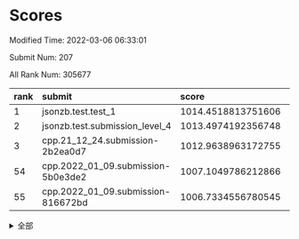 # Scores

Modified Time: 2022-03-06 06:33:01

Submit Num: 207

All Rank Num: 305677

| rank |               submit               |       score        |       sigma        | pk_num |
| :--- | :--------------------------------- | :----------------- | :----------------- | :----- |
| 1    | jsonzb.test.test_1                 | 1014.4518813751606 | 0.8444597123214884 | 5912   |
| 2    | jsonzb.test.submission_level_4     | 1013.4974192356748 | 0.8105085582841368 | 5906   |
| 3    | cpp.21_12_24.submission-2b2ea0d7   | 1012.9638963172755 | 0.7892248507922602 | 5897   |
| 54   | cpp.2022_01_09.submission-5b0e3de2 | 1007.1049786212866 | 0.7249622923444928 | 5907   |
| 55   | cpp.2022_01_09.submission-816672bd | 1006.7334556780545 | 0.7453158925469806 | 5903   |


<details>
<summary>全部</summary>

| rank |                 submit                 |       score        |       sigma        | pk_num |
| :--- | :------------------------------------- | :----------------- | :----------------- | :----- |
| 1    | jsonzb.test.test_1                     | 1014.4518813751606 | 0.8444597123214884 | 5912   |
| 2    | jsonzb.test.submission_level_4         | 1013.4974192356748 | 0.8105085582841368 | 5906   |
| 3    | cpp.21_12_24.submission-2b2ea0d7       | 1012.9638963172755 | 0.7892248507922602 | 5897   |
| 4    | gobigger.level_3.submission_level_3_44 | 1012.2798931131503 | 0.8007958224034519 | 5902   |
| 5    | gobigger.level_3.submission_level_3_27 | 1011.5340916865418 | 0.7795674377219352 | 5903   |
| 6    | gobigger.level_3.submission_level_3_46 | 1011.1685688017205 | 0.7780618886306235 | 5908   |
| 7    | gobigger.level_3.submission_level_3_47 | 1010.9731904417364 | 0.7527079291116178 | 5906   |
| 8    | gobigger.level_3.submission_level_3_19 | 1010.9184650539001 | 0.7848165757351925 | 5910   |
| 9    | gobigger.level_3.submission_level_3_25 | 1010.7883952425477 | 0.773802650834364  | 5910   |
| 10   | gobigger.level_3.submission_level_3_29 | 1010.6533743215394 | 0.771881148120856  | 5905   |
| 11   | gobigger.level_3.submission_level_3_48 | 1010.6524137341243 | 0.7941591602301526 | 5904   |
| 12   | gobigger.level_3.submission_level_3_34 | 1010.6351138592662 | 0.7561053847978361 | 5909   |
| 13   | gobigger.level_3.submission_level_3_9  | 1010.58917958608   | 0.7835259550794734 | 5906   |
| 14   | gobigger.level_3.submission_level_3_13 | 1010.5646203658617 | 0.7674707713861207 | 5907   |
| 15   | gobigger.level_3.submission_level_3_17 | 1010.5208412048916 | 0.7575633519342637 | 5905   |
| 16   | gobigger.level_3.submission_level_3_6  | 1010.4187760334765 | 0.7504620152019846 | 5906   |
| 17   | gobigger.level_3.submission_level_3_31 | 1010.3788472860005 | 0.7737514623421722 | 5911   |
| 18   | gobigger.level_3.submission_level_3_42 | 1010.2727874582532 | 0.7633404932311578 | 5907   |
| 19   | gobigger.level_3.submission_level_3_26 | 1010.2146233298364 | 0.7680711177099412 | 5908   |
| 20   | gobigger.level_3.submission_level_3_7  | 1010.1621473609747 | 0.7584632688762298 | 5903   |
| 21   | gobigger.level_3.submission_level_3_1  | 1010.1211159670687 | 0.7501386809593648 | 5909   |
| 22   | gobigger.level_3.submission_level_3_8  | 1010.1061119389893 | 0.7464123518950744 | 5905   |
| 23   | gobigger.level_3.submission_level_3_38 | 1010.0770076619632 | 0.7473418729639384 | 5909   |
| 24   | gobigger.level_3.submission_level_3_5  | 1010.027222396592  | 0.7684091201879887 | 5908   |
| 25   | gobigger.level_3.submission_level_3_39 | 1010.0236534245896 | 0.7474861583115567 | 5905   |
| 26   | gobigger.level_3.submission_level_3_28 | 1010.006962844301  | 0.7607596408563081 | 5907   |
| 27   | gobigger.level_3.submission_level_3_23 | 1010.0019632614994 | 0.7471579648633884 | 5906   |
| 28   | gobigger.level_3.submission_level_3_15 | 1009.9697325527687 | 0.7453268186954235 | 5909   |
| 29   | gobigger.level_3.submission_level_3_35 | 1009.958227607812  | 0.7657210661559138 | 5906   |
| 30   | gobigger.level_3.submission_level_3_43 | 1009.9250825951613 | 0.7550475784539563 | 5907   |
| 31   | gobigger.level_3.submission_level_3_49 | 1009.6609485710227 | 0.7337443818037328 | 5909   |
| 32   | gobigger.level_3.submission_level_3_11 | 1009.5871297063752 | 0.7481368338492048 | 5906   |
| 33   | gobigger.level_3.submission_level_3_18 | 1009.4802263689131 | 0.7559826066675888 | 5909   |
| 34   | gobigger.level_3.submission_level_3_32 | 1009.4677584012445 | 0.7457222937477639 | 5905   |
| 35   | gobigger.level_3.submission_level_3_0  | 1009.4555615925748 | 0.741994573752483  | 5911   |
| 36   | gobigger.level_3.submission_level_3_37 | 1009.4428568690765 | 0.7675605648516965 | 5902   |
| 37   | gobigger.level_3.submission_level_3_10 | 1009.4318302109857 | 0.7629159957648659 | 5909   |
| 38   | gobigger.level_3.submission_level_3_41 | 1009.3665953696396 | 0.7362007057658974 | 5908   |
| 39   | gobigger.level_3.submission_level_3_45 | 1009.3505543934414 | 0.754998940857702  | 5906   |
| 40   | gobigger.level_3.submission_level_3_22 | 1009.3299340417386 | 0.7571374862285639 | 5903   |
| 41   | gobigger.level_3.submission_level_3_20 | 1009.2474519414347 | 0.7479972062593189 | 5906   |
| 42   | gobigger.level_3.submission_level_3_16 | 1009.2029992270964 | 0.7342535573787079 | 5909   |
| 43   | gobigger.level_3.submission_level_3_30 | 1009.0217364485495 | 0.7374474989969725 | 5911   |
| 44   | gobigger.level_3.submission_level_3_40 | 1008.972369250342  | 0.7373839083647115 | 5907   |
| 45   | gobigger.level_3.submission_level_3_2  | 1008.9687260128751 | 0.7332929655526224 | 5909   |
| 46   | gobigger.level_3.submission_level_3_12 | 1008.9534078347392 | 0.7483671775926215 | 5909   |
| 47   | gobigger.level_3.submission_level_3_24 | 1008.8551753311534 | 0.7427218732911585 | 5903   |
| 48   | gobigger.level_3.submission_level_3_4  | 1008.7111199384948 | 0.740383121559749  | 5904   |
| 49   | gobigger.level_3.submission_level_3_3  | 1008.6668328235035 | 0.7278683923980969 | 5903   |
| 50   | gobigger.level_3.submission_level_3_36 | 1008.6209505410642 | 0.7484282672185687 | 5902   |
| 51   | gobigger.level_3.submission_level_3_21 | 1008.3987154776307 | 0.7529339983494812 | 5912   |
| 52   | gobigger.level_3.submission_level_3_33 | 1008.2854529657646 | 0.7459310644537908 | 5908   |
| 53   | gobigger.level_3.submission_level_3_14 | 1008.1256088507353 | 0.745443774572687  | 5907   |
| 54   | cpp.2022_01_09.submission-5b0e3de2     | 1007.1049786212866 | 0.7249622923444928 | 5907   |
| 55   | cpp.2022_01_09.submission-816672bd     | 1006.7334556780545 | 0.7453158925469806 | 5903   |
| 56   | gobigger.level_1.submission_level_1_3  | 1004.6824634977971 | 0.725969599611493  | 5906   |
| 57   | gobigger.level_1.submission_level_1_4  | 1004.5362573117774 | 0.7140595063950624 | 5908   |
| 58   | gobigger.level_1.submission_level_1_32 | 1004.4874182125254 | 0.720021182178642  | 5908   |
| 59   | gobigger.level_1.submission_level_1_28 | 1004.4529069035401 | 0.726596395587407  | 5909   |
| 60   | gobigger.level_1.submission_level_1_36 | 1004.4088802653879 | 0.7181491768913771 | 5910   |
| 61   | gobigger.level_1.submission_level_1_24 | 1004.1901799051578 | 0.7367378199812651 | 5908   |
| 62   | gobigger.level_1.submission_level_1_0  | 1004.1038720210486 | 0.707433224476685  | 5909   |
| 63   | gobigger.level_1.submission_level_1_45 | 1003.9675146332664 | 0.7240240716774599 | 5904   |
| 64   | gobigger.level_1.submission_level_1_41 | 1003.9154453387205 | 0.7044476029564526 | 5904   |
| 65   | gobigger.level_1.submission_level_1_33 | 1003.9108440243153 | 0.736102862592588  | 5905   |
| 66   | gobigger.level_1.submission_level_1_26 | 1003.8929275669446 | 0.6976041080381733 | 5905   |
| 67   | gobigger.level_1.submission_level_1_39 | 1003.8443451523386 | 0.707550752944125  | 5907   |
| 68   | gobigger.level_1.submission_level_1_49 | 1003.8332568748871 | 0.7164379030240186 | 5905   |
| 69   | gobigger.level_1.submission_level_1_11 | 1003.8149477748414 | 0.7152542987725234 | 5905   |
| 70   | gobigger.level_1.submission_level_1_2  | 1003.7284350629241 | 0.7153180429638157 | 5906   |
| 71   | gobigger.level_1.submission_level_1_31 | 1003.6926151458268 | 0.7147811731393898 | 5904   |
| 72   | gobigger.level_1.submission_level_1_38 | 1003.6633927919079 | 0.7088513561551538 | 5906   |
| 73   | gobigger.level_1.submission_level_1_46 | 1003.6521227224358 | 0.7117277709168613 | 5907   |
| 74   | gobigger.level_1.submission_level_1_5  | 1003.58084909093   | 0.7095156349159798 | 5910   |
| 75   | gobigger.level_1.submission_level_1_10 | 1003.5714471832757 | 0.7194549124542792 | 5906   |
| 76   | gobigger.level_1.submission_level_1_14 | 1003.5061102505518 | 0.7212796198152468 | 5904   |
| 77   | gobigger.level_1.submission_level_1_23 | 1003.50152855033   | 0.7341033430461413 | 5906   |
| 78   | gobigger.level_1.submission_level_1_16 | 1003.4961025621182 | 0.7085899832812808 | 5905   |
| 79   | gobigger.level_1.submission_level_1_19 | 1003.4858369103955 | 0.7221102469916763 | 5902   |
| 80   | gobigger.level_1.submission_level_1_17 | 1003.472637162408  | 0.7123552278658272 | 5907   |
| 81   | gobigger.level_1.submission_level_1_9  | 1003.4575549219489 | 0.7145647316510607 | 5908   |
| 82   | gobigger.level_1.submission_level_1_37 | 1003.4526294731719 | 0.7207987560730167 | 5911   |
| 83   | gobigger.level_1.submission_level_1_25 | 1003.4168874998122 | 0.7142757200330124 | 5904   |
| 84   | gobigger.level_1.submission_level_1_48 | 1003.3039117204353 | 0.7189687603079247 | 5909   |
| 85   | gobigger.level_1.submission_level_1_21 | 1003.3006558216011 | 0.7158042230456408 | 5906   |
| 86   | gobigger.level_1.submission_level_1_18 | 1003.2925421252583 | 0.721791704844599  | 5905   |
| 87   | gobigger.level_1.submission_level_1_43 | 1003.126701387565  | 0.7079041118685513 | 5902   |
| 88   | gobigger.level_1.submission_level_1_6  | 1003.0875545694928 | 0.7094416093761913 | 5904   |
| 89   | gobigger.level_1.submission_level_1_12 | 1003.0479508106281 | 0.7224354731899254 | 5905   |
| 90   | gobigger.level_1.submission_level_1_44 | 1002.9763206807354 | 0.7088555929993001 | 5905   |
| 91   | gobigger.level_1.submission_level_1_7  | 1002.9552575141076 | 0.7135869686003549 | 5909   |
| 92   | gobigger.level_1.submission_level_1_30 | 1002.8664470733893 | 0.7153349361758513 | 5904   |
| 93   | gobigger.level_1.submission_level_1_15 | 1002.8044224222741 | 0.7120923809218003 | 5910   |
| 94   | gobigger.level_1.submission_level_1_40 | 1002.7613924478276 | 0.7229862026268282 | 5909   |
| 95   | gobigger.level_1.submission_level_1_29 | 1002.7402422536554 | 0.7163721096652799 | 5906   |
| 96   | gobigger.level_1.submission_level_1_22 | 1002.7398841148537 | 0.7203266517732443 | 5908   |
| 97   | gobigger.level_1.submission_level_1_42 | 1002.6966069888689 | 0.7093022140515705 | 5912   |
| 98   | gobigger.level_1.submission_level_1_13 | 1002.5524341732798 | 0.7105238945118422 | 5905   |
| 99   | gobigger.level_1.submission_level_1_34 | 1002.5421816825974 | 0.7110219911861729 | 5911   |
| 100  | gobigger.level_1.submission_level_1_8  | 1002.4419390335505 | 0.7229585175214901 | 5906   |
| 101  | gobigger.level_1.submission_level_1_1  | 1002.41173771237   | 0.7110356763372615 | 5907   |
| 102  | gobigger.level_1.submission_level_1_27 | 1002.1966377766986 | 0.7109839651797306 | 5910   |
| 103  | gobigger.level_1.submission_level_1_35 | 1002.190201779923  | 0.7046211515499144 | 5904   |
| 104  | gobigger.level_1.submission_level_1_20 | 1001.9558028891948 | 0.7100051969474648 | 5907   |
| 105  | gobigger.level_1.submission_level_1_47 | 1001.7330379360645 | 0.7179442366363645 | 5910   |
| 106  | gobigger.random.submission_random_15   | 997.9794838989307  | 0.7070548868212209 | 5908   |
| 107  | gobigger.random.submission_random_1    | 997.1378061418789  | 0.7135228432658535 | 5905   |
| 108  | gobigger.random.submission_random_4    | 997.1377907937897  | 0.7066062018312891 | 5908   |
| 109  | gobigger.random.submission_random_21   | 996.9485414681768  | 0.7044944610314575 | 5903   |
| 110  | gobigger.random.submission_random_13   | 996.9153683014042  | 0.7122798998840766 | 5907   |
| 111  | gobigger.random.submission_random_39   | 996.725278715807   | 0.7088475125289146 | 5910   |
| 112  | gobigger.random.submission_random_35   | 996.7149325659917  | 0.7082644627782085 | 5909   |
| 113  | gobigger.random.submission_random_43   | 996.7030394814373  | 0.6908158429722874 | 5912   |
| 114  | gobigger.random.submission_random_24   | 996.6602570216121  | 0.7148107448037246 | 5906   |
| 115  | gobigger.random.submission_random_49   | 996.5006752829111  | 0.707714769924432  | 5908   |
| 116  | gobigger.random.submission_random_10   | 996.4894473100946  | 0.7307846084169491 | 5909   |
| 117  | gobigger.random.submission_random_28   | 996.4370917953407  | 0.7236159722484463 | 5902   |
| 118  | gobigger.random.submission_random_37   | 996.3271884503064  | 0.7040397234210635 | 5905   |
| 119  | gobigger.random.submission_random_17   | 996.3195830701219  | 0.6985397308137158 | 5909   |
| 120  | gobigger.random.submission_random_46   | 996.2815449885895  | 0.7245489463554824 | 5905   |
| 121  | gobigger.random.submission_random_42   | 996.2287206943633  | 0.7194235863676441 | 5909   |
| 122  | gobigger.random.submission_random_14   | 996.1366114271578  | 0.72288678765639   | 5906   |
| 123  | gobigger.random.submission_random_22   | 996.128257444171   | 0.7058032933197063 | 5906   |
| 124  | gobigger.random.submission_random_23   | 996.1096453508769  | 0.706607031346539  | 5904   |
| 125  | gobigger.random.submission_random_40   | 996.0730628552955  | 0.7212350465784724 | 5907   |
| 126  | gobigger.random.submission_random_0    | 995.9851714033257  | 0.7063150552420113 | 5908   |
| 127  | gobigger.random.submission_random_27   | 995.9778185791228  | 0.7184658157369486 | 5908   |
| 128  | gobigger.random.submission_random_2    | 995.9220201043236  | 0.7262947352259201 | 5906   |
| 129  | gobigger.random.submission_random_26   | 995.9133678037415  | 0.7064664797767456 | 5906   |
| 130  | gobigger.random.submission_random_31   | 995.9052513245447  | 0.7141280193611098 | 5909   |
| 131  | gobigger.random.submission_random_12   | 995.7932407316996  | 0.7150064751415708 | 5909   |
| 132  | gobigger.random.submission_random_6    | 995.7594280164985  | 0.709023917788196  | 5913   |
| 133  | gobigger.random.submission_random_11   | 995.7128262307646  | 0.7050834802077657 | 5903   |
| 134  | gobigger.random.submission_random_41   | 995.7118260867807  | 0.717933809916503  | 5914   |
| 135  | gobigger.random.submission_random_20   | 995.6981539922438  | 0.7172367450714979 | 5903   |
| 136  | gobigger.random.submission_random_9    | 995.648260577655   | 0.7122037710515738 | 5906   |
| 137  | gobigger.random.submission_random_36   | 995.628156705602   | 0.7021212309963033 | 5905   |
| 138  | gobigger.random.submission_random_44   | 995.6251893506112  | 0.7171709266145857 | 5906   |
| 139  | gobigger.random.submission_random_19   | 995.6175343262141  | 0.7251784098165772 | 5905   |
| 140  | gobigger.random.submission_random_25   | 995.5070253973297  | 0.7037776890797548 | 5907   |
| 141  | gobigger.random.submission_random_29   | 995.4616089956564  | 0.7102689171572067 | 5905   |
| 142  | gobigger.random.submission_random_48   | 995.4315599342694  | 0.7107882338800852 | 5911   |
| 143  | gobigger.random.submission_random_38   | 995.3919829855006  | 0.7081713235302518 | 5906   |
| 144  | gobigger.random.submission_random_30   | 995.365405894116   | 0.7199249034516717 | 5907   |
| 145  | gobigger.random.submission_random_16   | 995.3436726065255  | 0.7023399385161824 | 5908   |
| 146  | gobigger.random.submission_random_47   | 995.3436200202372  | 0.7170914627283428 | 5907   |
| 147  | gobigger.random.submission_random_8    | 995.3146539108867  | 0.7111585068522998 | 5912   |
| 148  | gobigger.random.submission_random_32   | 995.2237478595572  | 0.7096848483054207 | 5910   |
| 149  | gobigger.random.submission_random_34   | 995.1786877966216  | 0.7148555122449484 | 5904   |
| 150  | gobigger.random.submission_random_45   | 995.0602945249844  | 0.7215819385559414 | 5911   |
| 151  | gobigger.random.submission_random_33   | 994.9567200710205  | 0.7240823315909124 | 5909   |
| 152  | gobigger.random.submission_random_5    | 994.9029950372357  | 0.7192139594648029 | 5909   |
| 153  | gobigger.random.submission_random_18   | 994.8155029871837  | 0.7072029599750248 | 5913   |
| 154  | gobigger.random.submission_random_7    | 994.7683379357748  | 0.7165811947627656 | 5907   |
| 155  | gobigger.random.submission_random_3    | 994.5672705836777  | 0.7293428880322789 | 5905   |
| 156  | gobigger.level_2.submission_level_2_42 | 993.667882811564   | 0.739390024100109  | 5909   |
| 157  | gobigger.level_2.submission_level_2_9  | 993.4193060491718  | 0.7267173941189051 | 5904   |
| 158  | gobigger.level_2.submission_level_2_31 | 993.2485685355568  | 0.7328041904928605 | 5911   |
| 159  | gobigger.level_2.submission_level_2_11 | 993.1935066211289  | 0.7363084030620275 | 5903   |
| 160  | gobigger.level_2.submission_level_2_19 | 993.1478881072698  | 0.737678324608436  | 5903   |
| 161  | gobigger.level_2.submission_level_2_20 | 993.055319541947   | 0.7354792096218952 | 5911   |
| 162  | gobigger.level_2.submission_level_2_44 | 992.9959409794948  | 0.7349005752762248 | 5903   |
| 163  | gobigger.level_2.submission_level_2_48 | 992.9858703242326  | 0.7411057793317679 | 5911   |
| 164  | gobigger.level_2.submission_level_2_14 | 992.9329922718453  | 0.7348288474676214 | 5909   |
| 165  | gobigger.level_2.submission_level_2_25 | 992.9180307006636  | 0.7259099556473305 | 5909   |
| 166  | gobigger.level_2.submission_level_2_4  | 992.9002431876112  | 0.7558962886762747 | 5905   |
| 167  | gobigger.level_2.submission_level_2_8  | 992.8855414426447  | 0.7372660089245546 | 5913   |
| 168  | gobigger.level_2.submission_level_2_43 | 992.8785449751517  | 0.7446286689260564 | 5908   |
| 169  | gobigger.level_2.submission_level_2_17 | 992.8285980972795  | 0.736247736964149  | 5909   |
| 170  | gobigger.level_2.submission_level_2_36 | 992.8163867003761  | 0.7382670313619402 | 5904   |
| 171  | gobigger.level_2.submission_level_2_24 | 992.7578185177284  | 0.7360899152579407 | 5909   |
| 172  | gobigger.level_2.submission_level_2_27 | 992.6077995482633  | 0.7343932230343235 | 5908   |
| 173  | gobigger.level_2.submission_level_2_7  | 992.5876287127169  | 0.7402728510869145 | 5909   |
| 174  | gobigger.level_2.submission_level_2_18 | 992.5400991883643  | 0.7521063908708306 | 5909   |
| 175  | gobigger.level_2.submission_level_2_37 | 992.4769218349071  | 0.747578391792501  | 5903   |
| 176  | gobigger.level_2.submission_level_2_33 | 992.407036958449   | 0.7350289837825326 | 5900   |
| 177  | gobigger.level_2.submission_level_2_0  | 992.3343870114744  | 0.7499611210209378 | 5909   |
| 178  | gobigger.level_2.submission_level_2_34 | 992.3316983937343  | 0.7363609870754283 | 5908   |
| 179  | gobigger.level_2.submission_level_2_1  | 992.2577004897898  | 0.7590801260538648 | 5906   |
| 180  | gobigger.level_2.submission_level_2_41 | 992.180510738057   | 0.7445323321811691 | 5907   |
| 181  | gobigger.level_2.submission_level_2_35 | 992.1607004414609  | 0.7436160160982987 | 5907   |
| 182  | gobigger.level_2.submission_level_2_46 | 992.0759540977352  | 0.7709340532182251 | 5905   |
| 183  | gobigger.level_2.submission_level_2_26 | 991.9618246653775  | 0.7444768641509153 | 5905   |
| 184  | gobigger.level_2.submission_level_2_29 | 991.9555665274131  | 0.7542706518992798 | 5901   |
| 185  | gobigger.level_2.submission_level_2_6  | 991.9283779086489  | 0.7344898709097016 | 5907   |
| 186  | gobigger.level_2.submission_level_2_12 | 991.9274724122433  | 0.7332090096854825 | 5906   |
| 187  | gobigger.level_2.submission_level_2_15 | 991.7693267488421  | 0.7663299466977816 | 5907   |
| 188  | gobigger.level_2.submission_level_2_22 | 991.7448259582734  | 0.768742461789734  | 5904   |
| 189  | gobigger.level_2.submission_level_2_10 | 991.7133328137362  | 0.7365072608861774 | 5910   |
| 190  | gobigger.level_2.submission_level_2_2  | 991.6105435191222  | 0.7541812815002734 | 5904   |
| 191  | gobigger.level_2.submission_level_2_45 | 991.5399051007383  | 0.7350279619991057 | 5905   |
| 192  | gobigger.level_2.submission_level_2_3  | 991.5028972666813  | 0.7534289991571167 | 5911   |
| 193  | gobigger.level_2.submission_level_2_28 | 991.3874729723403  | 0.756189899195974  | 5910   |
| 194  | gobigger.level_2.submission_level_2_39 | 991.3632028082852  | 0.7494676188599505 | 5904   |
| 195  | gobigger.level_2.submission_level_2_38 | 991.288926779099   | 0.7435670606803509 | 5906   |
| 196  | gobigger.level_2.submission_level_2_13 | 991.1026751955762  | 0.7522763802998086 | 5905   |
| 197  | gobigger.level_2.submission_level_2_40 | 991.0805778013492  | 0.7595964753835759 | 5904   |
| 198  | gobigger.level_2.submission_level_2_49 | 991.0562569325771  | 0.7653239904141428 | 5907   |
| 199  | gobigger.level_2.submission_level_2_32 | 991.0000052279959  | 0.7537903371647591 | 5907   |
| 200  | gobigger.level_2.submission_level_2_47 | 990.9311414770169  | 0.7475392884226918 | 5907   |
| 201  | gobigger.level_2.submission_level_2_16 | 990.9017240548151  | 0.7812182145766877 | 5905   |
| 202  | gobigger.level_2.submission_level_2_23 | 990.8753259021973  | 0.7495814143418859 | 5906   |
| 203  | gobigger.level_2.submission_level_2_30 | 990.784162239754   | 0.761681204809521  | 5906   |
| 204  | gobigger.level_2.submission_level_2_21 | 990.6303632982905  | 0.7657100968821716 | 5906   |
| 205  | gobigger.level_2.submission_level_2_5  | 990.5052091060469  | 0.7508416133535941 | 5908   |
| 206  | gobigger.none.submission_none_1        | 977.2143657818308  | 1.3578829117889994 | 5903   |
| 207  | gobigger.none.submission_none_0        | 976.088812899824   | 1.365812418858391  | 5908   |

</details>